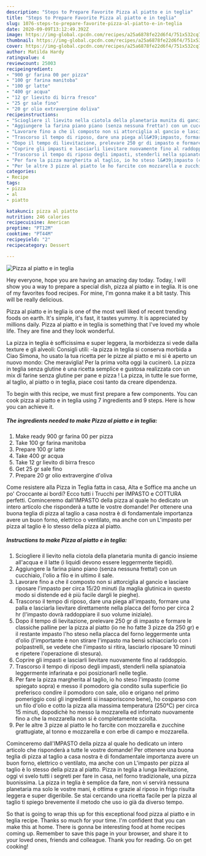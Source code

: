 ```yaml
---
description: "Steps to Prepare Favorite Pizza al piatto e in teglia"
title: "Steps to Prepare Favorite Pizza al piatto e in teglia"
slug: 1076-steps-to-prepare-favorite-pizza-al-piatto-e-in-teglia
date: 2020-09-09T13:12:49.392Z
image: https://img-global.cpcdn.com/recipes/a25a6878fe22d6f4/751x532cq70/pizza-al-piatto-e-in-teglia-recipe-main-photo.jpg
thumbnail: https://img-global.cpcdn.com/recipes/a25a6878fe22d6f4/751x532cq70/pizza-al-piatto-e-in-teglia-recipe-main-photo.jpg
cover: https://img-global.cpcdn.com/recipes/a25a6878fe22d6f4/751x532cq70/pizza-al-piatto-e-in-teglia-recipe-main-photo.jpg
author: Matilda Hardy
ratingvalue: 4
reviewcount: 25003
recipeingredient:
- "900 gr farina 00 per pizza"
- "100 gr farina manitoba"
- "100 gr latte"
- "400 gr acqua"
- "12 gr lievito di birra fresco"
- "25 gr sale fino"
- "20 gr olio extravergine doliva"
recipeinstructions:
- "Sciogliere il lievito nella ciotola della planetaria munita di gancio insieme all&#39;acqua e il latte (i liquidi devono essere leggermente tiepidi)."
- "Aggiungere la farina piano piano (senza nessuna fretta!) con un cucchiaio, l&#39;olio a filo e in ultimo il sale."
- "Lavorare fino a che il composto non si attorciglia al gancio e lasciare riposare l&#39;impasto per circa 15/20 minuti (la maglia glutinica in questo modo si distende ed è più facile dargli le pieghe)."
- "Trascorso il tempo di riposo, dare una piega all&#39;impasto, formare una palla e lasciarla lievitare direttamente nella placca del forno per circa 2 hr (l&#39;impasto dovrà raddoppiare il suo volume iniziale)."
- "Dopo il tempo di lievitazione, prelevare 250 gr di impasto e formare le classiche palline per la pizza al piatto (io ne ho fatte 3 pizze da 250 gr) e il restante impasto l&#39;ho steso nella placca del forno leggermente unta d&#39;olio (l&#39;importante è non stirare l&#39;impasto ma bensì schiacciarlo con i polpastrelli, se vedete che l&#39;impasto si ritira, lasciarlo riposare 10 minuti e ripetere l&#39;operazione di stesura)."
- "Coprire gli impasti e lasciarli lievitare nuovamente fino al raddoppio."
- "Trascorso il tempo di riposo degli impasti, stenderli nella spianatoia leggermente infarinata e poi posizionarli nelle teglie."
- "Per fare la pizza margherita al taglio, io ho steso l&#39;impasto (come spiegato sopra) e messo il pomodoro gia condito sulla superficie (io preferisco condire il pomodoro con sale, olio e origano nel primo pomeriggio così gli ingredienti si insaporiscono bene), ho cosparso con un filo d&#39;olio e cotto la pizza alla massima temperatura (250°C) per circa 15 minuti, dopodichè ho messo la mozzarella ed infornato nuovamente fino a che la mozzarella non si è completamente sciolta."
- "Per le altre 3 pizze al piatto le ho farcite con mozzarella e zucchine grattugiate, al tonno e mozzarella e con erbe di campo e mozzarella."
categories:
- Recipe
tags:
- pizza
- al
- piatto

katakunci: pizza al piatto 
nutrition: 246 calories
recipecuisine: American
preptime: "PT12M"
cooktime: "PT44M"
recipeyield: "2"
recipecategory: Dessert

---
```



![Pizza al piatto e in teglia](https://img-global.cpcdn.com/recipes/a25a6878fe22d6f4/751x532cq70/pizza-al-piatto-e-in-teglia-recipe-main-photo.jpg)

Hey everyone, hope you are having an amazing day today. Today, I will show you a way to prepare a special dish, pizza al piatto e in teglia. It is one of my favorites food recipes. For mine, I'm gonna make it a bit tasty. This will be really delicious.

Pizza al piatto e in teglia is one of the most well liked of recent trending foods on earth. It's simple, it's fast, it tastes yummy. It is appreciated by millions daily. Pizza al piatto e in teglia is something that I've loved my whole life. They are fine and they look wonderful.

La pizza in teglia è sofficissima e super leggera, la morbidezza si vede dalla texture e gli alveoli: Consigli utili: -la pizza in teglia si conserva morbida a Ciao Simona, ho usato la tua ricetta per le pizze al piatto e mi si è aperto un nuovo mondo: Che meraviglia! Per la prima volta oggi la cucinerò. La pizza in teglia senza glutine è una ricetta semplice e gustosa realizzata con un mix di farine senza glutine per pane e pizza ! La pizza, in tutte le sue forme, al taglio, al piatto o in teglia, piace così tanto da creare dipendenza.


To begin with this recipe, we must first prepare a few components. You can cook pizza al piatto e in teglia using 7 ingredients and 9 steps. Here is how you can achieve it.

<!--inarticleads1-->

##### The ingredients needed to make Pizza al piatto e in teglia:

1. Make ready 900 gr farina 00 per pizza
1. Take 100 gr farina manitoba
1. Prepare 100 gr latte
1. Take 400 gr acqua
1. Take 12 gr lievito di birra fresco
1. Get 25 gr sale fino
1. Prepare 20 gr olio extravergine d&#39;oliva


Come resistere alla Pizza in Teglia fatta in casa, Alta e Soffice ma anche un po&#39; Croccante ai bordi? Ecco tutti i Trucchi per IMPASTO e COTTURA perfetti. Cominceremo dall&#39;IMPASTO della pizza al quale ho dedicato un intero articolo che risponderà a tutte le vostre domande! Per ottenere una buona teglia di pizza al taglio a casa nostra è di fondamentale importanza avere un buon forno, elettrico o ventilato, ma anche con un L&#39;impasto per pizza al taglio è lo stesso della pizza al piatto. 

<!--inarticleads2-->

##### Instructions to make Pizza al piatto e in teglia:

1. Sciogliere il lievito nella ciotola della planetaria munita di gancio insieme all&#39;acqua e il latte (i liquidi devono essere leggermente tiepidi).
1. Aggiungere la farina piano piano (senza nessuna fretta!) con un cucchiaio, l&#39;olio a filo e in ultimo il sale.
1. Lavorare fino a che il composto non si attorciglia al gancio e lasciare riposare l&#39;impasto per circa 15/20 minuti (la maglia glutinica in questo modo si distende ed è più facile dargli le pieghe).
1. Trascorso il tempo di riposo, dare una piega all&#39;impasto, formare una palla e lasciarla lievitare direttamente nella placca del forno per circa 2 hr (l&#39;impasto dovrà raddoppiare il suo volume iniziale).
1. Dopo il tempo di lievitazione, prelevare 250 gr di impasto e formare le classiche palline per la pizza al piatto (io ne ho fatte 3 pizze da 250 gr) e il restante impasto l&#39;ho steso nella placca del forno leggermente unta d&#39;olio (l&#39;importante è non stirare l&#39;impasto ma bensì schiacciarlo con i polpastrelli, se vedete che l&#39;impasto si ritira, lasciarlo riposare 10 minuti e ripetere l&#39;operazione di stesura).
1. Coprire gli impasti e lasciarli lievitare nuovamente fino al raddoppio.
1. Trascorso il tempo di riposo degli impasti, stenderli nella spianatoia leggermente infarinata e poi posizionarli nelle teglie.
1. Per fare la pizza margherita al taglio, io ho steso l&#39;impasto (come spiegato sopra) e messo il pomodoro gia condito sulla superficie (io preferisco condire il pomodoro con sale, olio e origano nel primo pomeriggio così gli ingredienti si insaporiscono bene), ho cosparso con un filo d&#39;olio e cotto la pizza alla massima temperatura (250°C) per circa 15 minuti, dopodichè ho messo la mozzarella ed infornato nuovamente fino a che la mozzarella non si è completamente sciolta.
1. Per le altre 3 pizze al piatto le ho farcite con mozzarella e zucchine grattugiate, al tonno e mozzarella e con erbe di campo e mozzarella.


Cominceremo dall&#39;IMPASTO della pizza al quale ho dedicato un intero articolo che risponderà a tutte le vostre domande! Per ottenere una buona teglia di pizza al taglio a casa nostra è di fondamentale importanza avere un buon forno, elettrico o ventilato, ma anche con un L&#39;impasto per pizza al taglio è lo stesso della pizza al piatto. Pizza in teglia a lunga lievitazione, oggi vi svelo tutti i segreti per fare in casa, nel forno tradizionale, una pizza buonissima. La pizza in teglia è semplice da fare, non vi servirà nessuna planetaria ma solo le vostre mani, è ottima e grazie al riposo in frigo risulta leggera e super digeribile. Se stai cercando una ricetta facile per la pizza al taglio ti spiego brevemente il metodo che uso io già da diverso tempo. 

So that is going to wrap this up for this exceptional food pizza al piatto e in teglia recipe. Thanks so much for your time. I'm confident that you can make this at home. There is gonna be interesting food at home recipes coming up. Remember to save this page in your browser, and share it to your loved ones, friends and colleague. Thank you for reading. Go on get cooking!
